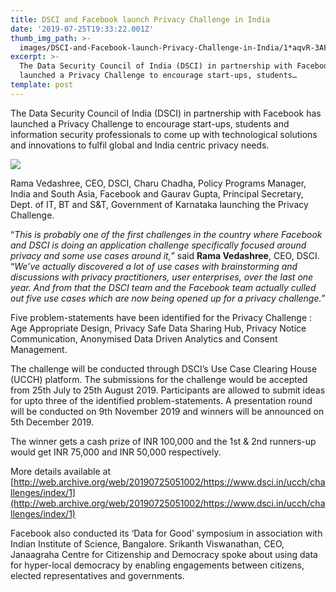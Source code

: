 ```yaml
---
title: DSCI and Facebook launch Privacy Challenge in India
date: '2019-07-25T19:33:22.001Z'
thumb_img_path: >-
  images/DSCI-and-Facebook-launch-Privacy-Challenge-in-India/1*aqvR-3AFOCRyy03QaMXQIg.jpeg
excerpt: >-
  The Data Security Council of India (DSCI) in partnership with Facebook has
  launched a Privacy Challenge to encourage start-ups, students…
template: post
---
```

The Data Security Council of India (DSCI) in partnership with Facebook has launched a Privacy Challenge to encourage start-ups, students and information security professionals to come up with technological solutions and innovations to fulfil global and India centric privacy needs.

![](/images/DSCI-and-Facebook-launch-Privacy-Challenge-in-India/1*aqvR-3AFOCRyy03QaMXQIg.jpeg)

<figcaption>Rama Vedashree, CEO, DSCI, Charu Chadha, Policy Programs Manager, India and South Asia, Facebook and Gaurav Gupta, Principal Secretary, Dept. of IT, BT and S&amp;T, Government of Karnataka launching the Privacy Challenge.</figcaption>

“*This is probably one of the first challenges in the country where Facebook and DSCI is doing an application challenge specifically focused around privacy and some use cases around it,*” said **Rama Vedashree**, CEO, DSCI. “*We’ve actually discovered a lot of use cases with brainstorming and discussions with privacy practitioners, user enterprises, over the last one year. And from that the DSCI team and the Facebook team actually culled out five use cases which are now being opened up for a privacy challenge.*”

Five problem-statements have been identified for the Privacy Challenge : Age Appropriate Design, Privacy Safe Data Sharing Hub, Privacy Notice Communication, Anonymised Data Driven Analytics and Consent Management.

The challenge will be conducted through DSCI’s Use Case Clearing House (UCCH) platform. The submissions for the challenge would be accepted from 25th July to 25th August 2019. Participants are allowed to submit ideas for upto three of the identified problem-statements. A presentation round will be conducted on 9th November 2019 and winners will be announced on 5th December 2019.

The winner gets a cash prize of INR 100,000 and the 1st & 2nd runners-up would get INR 75,000 and INR 50,000 respectively.

More details available at [http://web.archive.org/web/20190725051002/https://www.dsci.in/ucch/challenges/index/1](http://web.archive.org/web/20190725051002/https://www.dsci.in/ucch/challenges/index/1)

Facebook also conducted its ‘Data for Good’ symposium in association with Indian Institute of Science, Bangalore. Srikanth Viswanathan, CEO, Janaagraha Centre for Citizenship and Democracy spoke about using data for hyper-local democracy by enabling engagements between citizens, elected representatives and governments.
